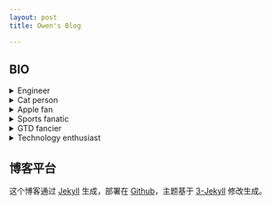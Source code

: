 ```yaml
---
layout: post
title: Owen's Blog

---
```


## BIO

<details>
  <summary>Engineer</summary>
  <p> My occupation is a sales engineer supporting Datacenter, we cover everything from servers, storage, network, data protection, virtualization, cloud and Hyper-converged infrastructure. </p>
</details>

<details>
  <summary>Cat person</summary>
  <p> I adopted a Chinese Lihua Cat called Bumpy and I love him! </p>
</details>

<details>
  <summary>Apple fan</summary>
  <p> I use Apple's products everyday: iPhone, iPad, MacBook Pro, Apple Watch and Apple TV.</p>
</details>

<details>
  <summary>Sports fanatic</summary>
  <p> I play soccer every week as a striker.
I love to watch all kinds of sports, trust me, baseball is dope!</p>
</details>

<details>
  <summary>GTD fancier</summary>
  <p> I'm using OmniFocus as my primary GTD tool, it helps me quit forgetting tasks and start getting more done.</p>
</details>

<details>
  <summary>Technology enthusiast</summary>
  <p> I enjoys creating, buying, testing, evaluating and learning about new technology.</p>
</details>


## 博客平台

这个博客通过 [Jekyll](http://jekyllrb.com/) 生成，部署在 [Github](https://pages.github.com)，主题基于 [3-Jekyll](https://github.com/P233/3-Jekyll) 修改生成。

